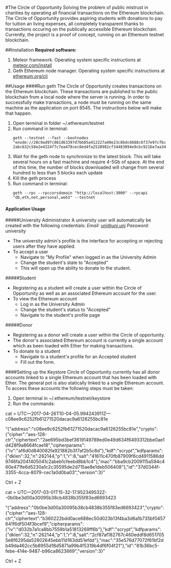 #The Circle of Opportunity
Solving the problem of public mistrust in charities by operating all financial transactions on the Ethereum blockchain. The Circle of Opportunity provides aspiring students with donations to pay for tuition an living expenses, all completely transparent thanks to transactions occuring on the publically accessible Ethereum blockchain. Currently, the project is a proof of concept, running on an Ethereum testnet blockchain.

##Installation
**Required software:**
 1.	Meteor framework. Operating system specific instructions at [meteor.com/install](https://www.meteor.com/install)
 2.	Geth Ethereum node manager. Operating system specific instructions at [ethereum.org/cli](https://www.ethereum.org/cli)

##Usage
####Run geth
The Circle of Opportunity creates transactions on the Ethereum blockchain. These transactions are published to the public blockchain from a local node where the server is running. In order to successfully make transactions, a node must be running on the same machine as the application on port 8545. The instructions below will make that happen.
 1.	Open terminal in folder ~/.ethereum/testnet
 2.	Run command in terminal: 
	```
	geth --testnet --fast --bootnodes "enode://20c9ad97c081d63397d7b685a412227a40e23c8bdc6688c6f37e97cfbc22d2b4d1db1510d8f61e6a8866ad7f0e17c02b14182d37ea7c3c8b9c2683aeb6b733a1@52.169.14.227:30303,enode://6ce05930c7 2abc632c58e2e4324f7c7ea478cec0ed4fa2528982cf34483094e9cbc9216e7aa349691242576d552a2a56aaeae426c5303ded677ce455ba1acd9d@13.84.180.240:30303"
	```
 3.	Wait for the geth node to synchronize to the latest block. This will take several hours on a fast machine and require 4-5Gb of space. At the end of this time, the number of blocks downloaded will change from several hundred to less than 5 blocks each update
 4.	Kill the geth process
 5.	Run command in terminal: 
 	```
 	geth --rpc --rpccorsdomain "http://localhost:3000" --rpcapi "db,eth,net,personal,web3" --testnet
 	```

#### Application Usage
#####University Administrator
A university user will automatically be created with the following credentials:
*Email:* uni@uni.uni
*Password:* university

* The university admin's profile is the interface for accepting or rejecting users after they have applied. 
* To accept a user
	* Navigate to "My Profile" when logged in as the University Admin 
	* Change the student's state to "Accepted"
	* This will open up the ability to donate to the student.

#####Student
* Registering as a student will create a user within the Circle of Opportunity as well as an associated Ethereum account for the user. 
* To view the Ethereum account
	* Log in as the University Admin
	* Change the student's status to "Accepted"
	* Navigate to the student's profile page

#####Donor
* Registering as a donor will create a user within the Circle of opportunity. 
* The donor's associated Ethereum account is currently a single account which as been loaded with Ether for making transactions.
* To donate to a student
	* Navigate to a student's profile for an Accepted student
	* Fill out the form.


####Setting up the Keystore
Circle of Opportunity currently has all donor accounts linked to a single Ethereum account that has been loaded with Ether. The general pot is also statically linked to a single Ethereum account. To access these accounts the following steps must be taken:
 1.	Open terminal in ~/.ethereum/testnet/keystore
 2.	Run the commands:

cat > UTC—2017-04-26T10-04-05.994243911Z—c08ee9c6252fb61271520dacac9a6126255bc81e

 “{"address":"c08ee9c6252fb61271520dacac9a6126255bc81e","crypto":{"cipher":"aes-128-ctr","ciphertext":"2ae695bd3bef3619149789ed0e49d634f6493312bbe0ae1d428f9a8664fcae18","cipherparams":{"iv":"af6d0d840082fa921882b3f7af2b5c8d"},"kdf":"scrypt","kdfparams":{"dklen":32,"n":262144,"p":1,"r":8,"salt":"41611c470fb87909f6cd4911586dd9746fa2041405041c2abeb1cfeebd8bb1c4"},"mac":"bba9cb2009115a594c460e471fe6d5230a1c2c35595de2d715ae8e1deb506408"},"id":"37d0344f-3355-4cca-8079-cec1a0d0ba03","version":3}”

Ctrl + Z

cat > UTC—2017-03-01T15-32-17.952349532Z--0b0be3d00a30095b38cb4838b355f83ed6693423

“{"address":"0b0be3d00a30095b38cb4838b355f83ed6693423","crypto":{"cipher":"aes-128-ctr","ciphertext":"b360222bdd0ace688ec50d023b13f4ba3d6a1b735bf0457641f6df504f3bcef9","cipherparams":{"iv":"d032b7a1ca8bb7559b1a51813269ff6b"},"kdf":"scrypt","kdfparams":{"dklen":32,"n":262144,"p":1,"r":8,"salt":"2cf87af182767c460eddf8d6517055e6f6295da52802645ebb11d163dd51efdd"},"mac":"35e576d77072f61bf2db49da462cc5b8955d18d5871a99b4f5319b4df6f04f21"},"id":"81b36bc5-febe-414e-9487-b96ca8623669","version":3}”

Ctrl + Z